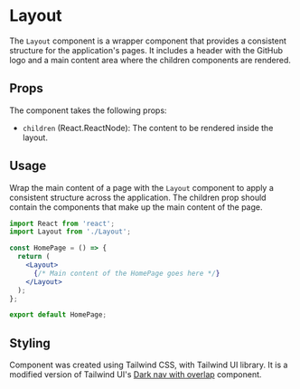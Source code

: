 # Layout

The `Layout` component is a wrapper component that provides a consistent structure for the application's pages. It includes a header with the GitHub logo and a main content area where the children components are rendered.

## Props

The component takes the following props:

- `children` (React.ReactNode): The content to be rendered inside the layout.

## Usage

Wrap the main content of a page with the `Layout` component to apply a consistent structure across the application. The children prop should contain the components that make up the main content of the page.

```jsx
import React from 'react';
import Layout from './Layout';

const HomePage = () => {
  return (
    <Layout>
      {/* Main content of the HomePage goes here */}
    </Layout>
  );
};

export default HomePage;
```

## Styling
Component was created using Tailwind CSS, with Tailwind UI library. It is a modified version of Tailwind UI's [Dark nav with overlap](https://tailwindui.com/components/application-ui/application-shells/stacked#component-2573937b459d64c1734b4141b1eff8d7) component.

